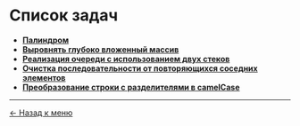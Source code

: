 # Список задач

- **[Палиндром](https://github.com/samatakaya1/Interview-material/blob/main/problems/palindrome.md)**
- **[Выровнять глубоко вложенный массив](https://github.com/samatakaya1/Interview-material/blob/main/problems/custom-array-flattening-by-depth.md)** 
- **[Реализация очереди с использованием двух стеков](https://github.com/samatakaya1/Interview-material/blob/main/problems/queue-using-two-stacks.md)**
- **[Очистка последовательности от повторяющихся соседних элементов](https://github.com/samatakaya1/javascript-interview-material/blob/main/problems/clearing-sequence-of-duplicate-neighboring-elements.md)**
- **[Преобразование строки с разделителями в camelCase](https://github.com/samatakaya1/javascript-interview-material/blob/main/problems/converting-a-delimited-string-to-camelCase.md)**


---
[<- Назад к меню](https://github.com/samatakaya1/Interview-material/blob/main/README.md)
